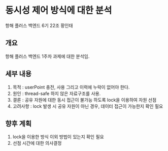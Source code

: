 # 동시성 제어 방식에 대한 분석
항해 플러스 백엔드 6기 22조 황인태

## 개요
항해 플러스 백엔드 1주차 과제에 대한 분석임.

## 세부 내용
1. 목적 : userPoint 충전, 사용 그리고 이력에 누락이 없어야 한다.
2. 원인 : thread-safe 하지 않은 자료구조를 사용.
3. 결론 : 공유 자원에 대한 동시 접근이 불가능 하도록 lock을 이용하여 자원 선점
4. 고려사항 : lock 발생 시 공유 자원이 아닌 경우, 데이터 접근이 가능한지 확인 필요

## 향후 계획
1. lock을 이용한 방식 이외 방법이 있는지 확인 필요
2. 선점 시간에 대한 의사결정
